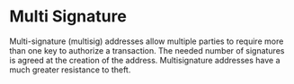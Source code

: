 # Multi Signature

Multi-signature (multisig) addresses allow multiple parties to require more
than one key to authorize a transaction. The needed number of signatures is
agreed at the creation of the address. Multisignature addresses have a much
greater resistance to theft.


